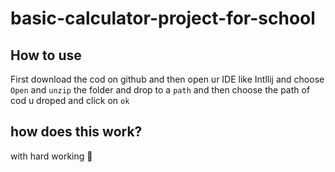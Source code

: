 # basic-calculator-project-for-school
## How to use 
First download the cod on github and then
open ur IDE like Intllij and choose `Open`
and `unzip` the folder and drop to a `path`
and then choose the path of cod u droped 
and click on `ok` 
## how does this work?
with hard working 🦍
